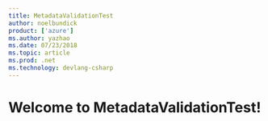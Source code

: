 ```yaml
---
title: MetadataValidationTest
author: noelbundick
product: ['azure']
ms.author: yazhao
ms.date: 07/23/2018
ms.topic: article
ms.prod: .net
ms.technology: devlang-csharp
---
```

# Welcome to MetadataValidationTest!